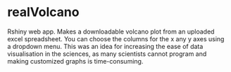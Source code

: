 # realVolcano
Rshiny web app. Makes a downloadable volcano plot from an uploaded excel spreadsheet. You can choose the columns for the x any y axes using a dropdown menu. This was an idea for increasing the ease of data visualisation in the sciences, as many scientists cannot program and making customized graphs is time-consuming.
